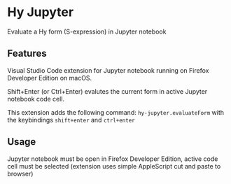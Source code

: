 # Hy Jupyter

Evaluate a Hy form (S-expression) in Jupyter notebook

## Features

Visual Studio Code extension for Jupyter notebook running on Firefox Developer Edition on macOS.

Shift+Enter (or Ctrl+Enter) evalutes the current form in active Jupyter notebook code cell.

This extension adds the following command:
`hy-jupyter.evaluateForm` with the keybindings `shift+enter` and `ctrl+enter`

## Usage

Jupyter notebook must be open in Firefox Developer Edition, active code cell must be selected (extension uses simple AppleScript cut and paste to browser)

